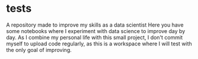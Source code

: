 # tests
A repository made to improve my skills as a data scientist
Here you have some notebooks where I experiment with data science to improve day by day.
As I combine my personal life with this small project, I don't commit myself to upload code regularly, as this is a workspace where I will test with the only goal of improving.
